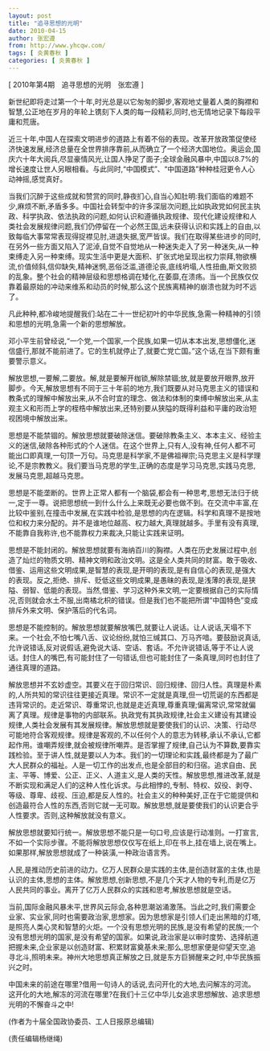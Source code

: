 ```yaml
---
layout: post
title: "追寻思想的光明"
date: 2010-04-15
author: 张宏遵
from: http://www.yhcqw.com/
tags: [ 炎黄春秋 ]
categories: [ 炎黄春秋 ]
---
```



[ 2010年第4期　追寻思想的光明　张宏遵 ]

新世纪即将走过第一个十年,时光总是以它匆匆的脚步,客观地丈量着人类的胸襟和智慧,公正地在岁月的年轮上镌刻下人类的每一段精彩,同时,也无情地记录下每段平庸和荒唐。


近三十年,中国人在探索文明进步的道路上有着不俗的表现。改革开放政策促使经济快速发展,经济总量在全世界排序靠前,从而确立了一个经济大国地位。奥运会,国庆六十年大阅兵,尽显豪情风光,让国人挣足了面子;全球金融风暴中,中国以8.7%的增长速度让世人另眼相看。与此同时,“中国模式”、“中国道路”种种桂冠更令人心动神摇,感觉真好。


当我们沉醉于这些成就和赞赏的同时,静夜扪心,自当心知肚明:我们面临的难题不少,麻烦不断,矛盾多多。中国社会转型中的许多深层次问题,比如执政党如何民主执政、科学执政、依法执政的问题,如何认识和遵循执政规律、现代化建设规律和人类社会发展规律问题,我们仍停留在一个必然王国,远未获得认识和实践上的自由,以致每临大事常常表现得捉襟见肘,进退失据,宽严皆误。我们在取得某些进步的同时,在另外一些方面又陷入了泥淖,自觉不自觉地从一种迷失走入了另一种迷失,从一种束缚走入另一种束缚。现实生活中更是大面积、扩张式地呈现出权力崇拜,物欲横流,价值倾斜,信仰缺失,精神迷惘,恶俗泛滥,道德沦丧,底线坍塌,人性扭曲,斯文败损的乱象。整个社会的精神层级和思想格调在矮化,在萎靡,在溃疡。当一个民族仅仅靠着最原始的冲动来维系和动员的时候,那么这个民族离精神的崩溃也就为时不远了。

凡此种种,都冷峻地提醒我们:站在二十一世纪初叶的中华民族,急需一种精神的引领和思想的光明,急需一个新的思想解放。


邓小平生前曾经说,“一个党,一个国家,一个民族,如果一切从本本出发,思想僵化,迷信盛行,那就不能前进了。它的生机就停止了,就要亡党亡国。”这个话,在当下颇有重要警示意义。


解放思想,一要解,二要放。解,就是要解开枷锁,解除禁锢;放,就是要放开眼界,放开脚步。今天,解放思想有不同于三十年前的地方,我们既要从对马克思主义的错误和教条式的理解中解放出来,从不合时宜的理念、做法和体制的束缚中解放出来,从主观主义和形而上学的桎梏中解放出来,还特别要从狭隘的既得利益和平庸的政治短视困境中解放出来。


思想是不能禁锢的。解放思想就要破除迷信。要破除教条主义、本本主义、经验主义的迷信,破除各种形式的个人迷信。在这个世界上,只有人,没有神,任何人都不可能出口即真理,一句顶一万句。马克思是科学家,不是佛祖禅宗;马克思主义是科学理论,不是宗教教义。我们要当马克思的学生,正确的态度是学习马克思,实践马克思,发展马克思,超越马克思。


思想是不能垄断的。世界上正常人都有一个脑袋,都会有一种思考,思想无法归于统一,定于一尊。说把思想统一到什么什么上来既无必要也做不到。在交流中丰富,在比较中鉴别,在撞击中发展,在实践中检验,是思想的内在逻辑。科学和真理不是按地位和权力来分配的。并不是谁地位越高、权力越大,真理就越多。手里有没有真理,不能靠自我称许,也不能靠权力来裁决,只能让实践来证明。


思想是不能封闭的。解放思想就要有海纳百川的胸襟。人类在历史发展过程中,创造了灿烂的物质文明、精神文明和政治文明。这是全人类共同的财富。敢于吸收、借鉴、运用这些文明成果,是智慧的表现,是开明的表现,是有自信心的表现,是强大的表现。反之,拒绝、排斥、贬低这些文明成果,是愚昧的表现,是浅薄的表现,是狭隘、弱智、低能的表现。当然,借鉴、学习这种外来文明,一定要根据自己的实际情况,否则就会水土不服,出南橘北枳的错误。但是我们也不能把所谓“中国特色”变成排斥外来文明、保护落后的代名词。


思想是不能控制的。解放思想就要解放嘴巴,就要让人说话。让人说话,天塌不下来。一个社会,不怕七嘴八舌、议论纷纷,就怕三缄其口、万马齐喑。要鼓励说真话,允许说错话,反对说假话,避免说大话、空话、套话。不允许说错话,等于不让人说话。封住人的嘴巴,有可能封住了一句错话,但也可能封住了一条真理,同时也封住了通往真理的道路。


解放思想并不玄妙虚空。其要义在于回归常识、回归规律、回归人性。真理是朴素的,人所共知的常识往往更接近真理。常识不一定就是真理,但一切荒诞的东西都是违背常识的。走近常识、尊重常识,也就是走近真理,尊重真理;偏离常识,常常就偏离了真理。规律是事物的内部联系。执政党有其执政规律,社会主义建设有其建设规律,人类社会发展有其发展规律。解放思想就是要使我们的认识、决策、行动尽可能地符合客观规律。规律是客观的,不以任何个人的意志为转移,承认不承认,它都起作用。谁嘲弄规律,就会被规律所嘲弄。是否掌握了规律,自己认为不算数,要靠实践检验。至于讲人性,就是要以人为本。我们的一切理论和实践,最终都是为了最广大人民群众的福祉。人是一切工作的出发点,也是全部目的和归宿。追求自由、民主、平等、博爱、公正、正义、人道主义,是人类的天性。解放思想,推进改革,就是不断实现和满足人们的这种人性化诉求。与此相悖的,专制、特权、奴役、剥夺、等级、尊卑、歧视、压迫,都是反人性的。社会主义的种种美好,正在于它能提供和创造最符合人性的东西,否则它就一无可取。解放思想,就是要使我们的认识更合乎人性要求。否则,这种解放就没有意义。


解放思想就要知行统一。解放思想不能只是一句口号,应该是行动准则。一打宣言,不如一个实际步骤。不能将解放思想仅仅写在纸上,印在书上,挂在墙上,说在嘴上。如果那样,解放思想就成了一种装潢,一种政治语言秀。


人民,是推动历史前进的动力。亿万人民群众是实践的主体,是创造财富的主体,也是认识的主体,思想的主体。解放思想,创新思想,不是几个天才人物的专利,而是亿万人民共同的事业。离开了亿万人民群众的实践和思考,解放思想就是空话。


当前,国际金融风暴未平,世界风云际会,各种思潮汹涌激荡。当此之时,我们需要企业家、实业家,同时也需要政治家,思想家。因为思想家是引领人们走出黑暗的灯塔,是照亮人类心灵和智慧的火炬。一个没有思想光明的民族,是没有希望的民族;一个没有思想光明的国家,是没有希望的国家。如果说,政治家是以审时度势、选择航道把握未来,企业家是以创造财富、积累财富奠基未来;那么,思想家便是仰望天空,追寻北斗,照明未来。神州大地思想真正解放之日,就是东方巨狮醒来之时,中华民族振兴之时。


中国未来的前途在哪里?借用一句诗人的话说,去问开化的大地,去问解冻的河流。这开化的大地,解冻的河流在哪里?在我们十三亿中华儿女追求思想解放、追求思想光明的不懈奋斗之中!

(作者为十届全国政协委员、工人日报原总编辑)

(责任编辑杨继绳)


